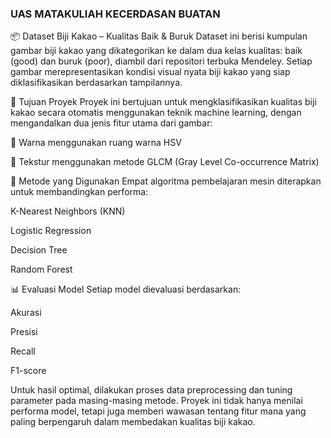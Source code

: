 ### UAS MATAKULIAH KECERDASAN BUATAN ###
📦 Dataset Biji Kakao – Kualitas Baik & Buruk
Dataset ini berisi kumpulan gambar biji kakao yang dikategorikan ke dalam dua kelas kualitas: baik (good) dan buruk (poor), diambil dari repositori terbuka Mendeley. Setiap gambar merepresentasikan kondisi visual nyata biji kakao yang siap diklasifikasikan berdasarkan tampilannya.

🎯 Tujuan Proyek
Proyek ini bertujuan untuk mengklasifikasikan kualitas biji kakao secara otomatis menggunakan teknik machine learning, dengan mengandalkan dua jenis fitur utama dari gambar:

🎨 Warna menggunakan ruang warna HSV

🌾 Tekstur menggunakan metode GLCM (Gray Level Co-occurrence Matrix)

🧠 Metode yang Digunakan
Empat algoritma pembelajaran mesin diterapkan untuk membandingkan performa:

K-Nearest Neighbors (KNN)

Logistic Regression

Decision Tree

Random Forest

📊 Evaluasi Model
Setiap model dievaluasi berdasarkan:

Akurasi

Presisi

Recall

F1-score

Untuk hasil optimal, dilakukan proses data preprocessing dan tuning parameter pada masing-masing metode. Proyek ini tidak hanya menilai performa model, tetapi juga memberi wawasan tentang fitur mana yang paling berpengaruh dalam membedakan kualitas biji kakao.

